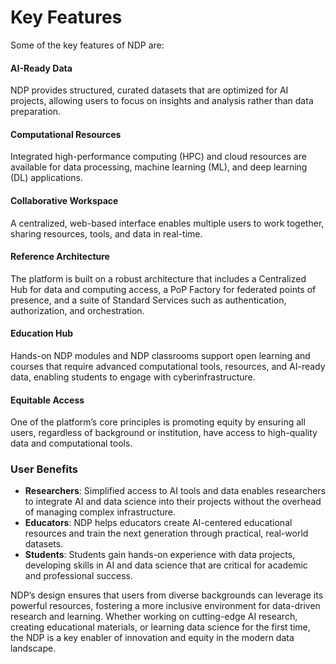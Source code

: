 # Key Features

Some of the key features of NDP are:

#### AI-Ready Data 

NDP provides structured, curated datasets that are optimized for AI projects, allowing users to focus on insights and analysis rather than data preparation.

#### Computational Resources

Integrated high-performance computing (HPC) and cloud resources are available for data processing, machine learning (ML), and deep learning (DL) applications.

#### Collaborative Workspace 

A centralized, web-based interface enables multiple users to work together, sharing resources, tools, and data in real-time.

#### Reference Architecture 

The platform is built on a robust architecture that includes a Centralized Hub for data and computing access, a PoP Factory for federated points of presence, and a suite of Standard Services such as authentication, authorization, and orchestration.

#### Education Hub

Hands-on NDP modules and NDP classrooms support open learning and courses that require advanced computational tools, resources, and AI-ready data, enabling students to engage with cyberinfrastructure.

#### Equitable Access 

One of the platform’s core principles is promoting equity by ensuring all users, regardless of background or institution, have access to high-quality data and computational tools.




### User Benefits

- **Researchers**: Simplified access to AI tools and data enables researchers to integrate AI and data science into their projects without the overhead of managing complex infrastructure.
- **Educators**: NDP helps educators create AI-centered educational resources and train the next generation through practical, real-world datasets.
- **Students**: Students gain hands-on experience with data projects, developing skills in AI and data science that are critical for academic and professional success.

NDP’s design ensures that users from diverse backgrounds can leverage its powerful resources, fostering a more inclusive environment for data-driven research and learning. Whether working on cutting-edge AI research, creating educational materials, or learning data science for the first time, the NDP is a key enabler of innovation and equity in the modern data landscape.
